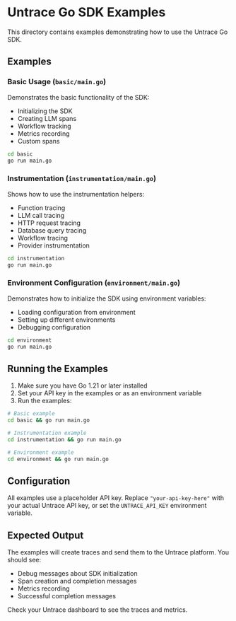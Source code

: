 # Untrace Go SDK Examples

This directory contains examples demonstrating how to use the Untrace Go SDK.

## Examples

### Basic Usage (`basic/main.go`)

Demonstrates the basic functionality of the SDK:
- Initializing the SDK
- Creating LLM spans
- Workflow tracking
- Metrics recording
- Custom spans

```bash
cd basic
go run main.go
```

### Instrumentation (`instrumentation/main.go`)

Shows how to use the instrumentation helpers:
- Function tracing
- LLM call tracing
- HTTP request tracing
- Database query tracing
- Workflow tracing
- Provider instrumentation

```bash
cd instrumentation
go run main.go
```

### Environment Configuration (`environment/main.go`)

Demonstrates how to initialize the SDK using environment variables:
- Loading configuration from environment
- Setting up different environments
- Debugging configuration

```bash
cd environment
go run main.go
```

## Running the Examples

1. Make sure you have Go 1.21 or later installed
2. Set your API key in the examples or as an environment variable
3. Run the examples:

```bash
# Basic example
cd basic && go run main.go

# Instrumentation example
cd instrumentation && go run main.go

# Environment example
cd environment && go run main.go
```

## Configuration

All examples use a placeholder API key. Replace `"your-api-key-here"` with your actual Untrace API key, or set the `UNTRACE_API_KEY` environment variable.

## Expected Output

The examples will create traces and send them to the Untrace platform. You should see:
- Debug messages about SDK initialization
- Span creation and completion messages
- Metrics recording
- Successful completion messages

Check your Untrace dashboard to see the traces and metrics.
